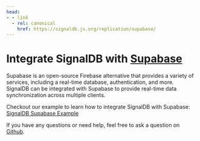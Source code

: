 ```yaml
---
head:
- - link
  - rel: canonical
    href: https://signaldb.js.org/replication/supabase/
---
```

# Integrate SignalDB with [Supabase](https://supabase.io/)

Supabase is an open-source Firebase alternative that provides a variety of services, including a real-time database, authentication, and more. SignalDB can be integrated with Supabase to provide real-time data synchronization across multiple clients.

Checkout our example to learn how to integrate SignalDB with Supabase: [SignalDB Supabase Example](/examples/supabase/)

If you have any questions or need help, feel free to ask a question on [Github](https://github.com/maxnowack/signaldb/discussions).
